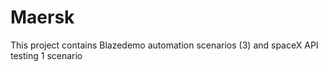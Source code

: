 # Maersk
This project contains Blazedemo automation scenarios (3) and spaceX API testing 1 scenario
